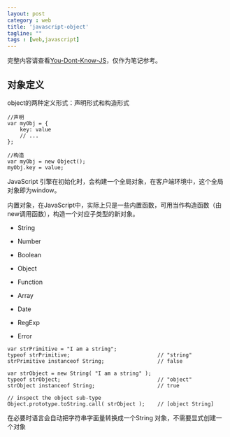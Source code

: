 ```yaml
---
layout: post
category : web
title: 'javascript-object'
tagline: ""
tags : [web,javascript]
---
```


完整内容请查看[You-Dont-Know-JS](https://github.com/getify/You-Dont-Know-JS/blob/master/this%20%26%20object%20prototypes/ch3.md)，仅作为笔记参考。

## 对象定义

object的两种定义形式：声明形式和构造形式

```
//声明
var myObj = {
    key: value
    // ...
};

//构造
var myObj = new Object();
myObj.key = value;
```

JavaScript 引擎在初始化时，会构建一个全局对象，在客户端环境中，这个全局对象即为window。

内置对象，在JavaScript中，实际上只是一些内置函数，可用当作构造函数（由new调用函数），构造一个对应子类型的新对象。

- String

- Number

- Boolean

- Object

- Function

- Array

- Date

- RegExp

- Error

```
var strPrimitive = "I am a string";
typeof strPrimitive;                            // "string"
strPrimitive instanceof String;                 // false

var strObject = new String( "I am a string" );
typeof strObject;                               // "object"
strObject instanceof String;                    // true

// inspect the object sub-type
Object.prototype.toString.call( strObject );    // [object String]
```

在必要时语言会自动把字符串字面量转换成一个String 对象，不需要显式创建一个对象

